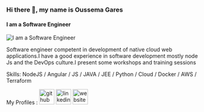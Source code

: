 ### Hi there 👋, my name is Oussema Gares
#### I am a Software Engineer
![I am a Software Engineer](https://i.ibb.co/DWKbvfJ/github.png)

Software engineer competent in development of native cloud web applications.I have a good experience in software development mostly  node Js and the DevOps culture.I present some workshops and training sessions

Skills: NodeJS / Angular / JS / JAVA / JEE / Python / Cloud / Docker / AWS / Terraform 

My Profiles : [<img src='https://cdn.jsdelivr.net/npm/simple-icons@3.0.1/icons/github.svg' alt='github' height='40'>](https://github.com/https://github.com/oussemagares)  [<img src='https://cdn.jsdelivr.net/npm/simple-icons@3.0.1/icons/linkedin.svg' alt='linkedin' height='40'>](https://www.linkedin.com/in/https://www.linkedin.com/in/oussema-gares-579666151//)  [<img src='https://cdn.jsdelivr.net/npm/simple-icons@3.0.1/icons/icloud.svg' alt='website' height='40'>](https://www.oussemagares.rf.gd/)  
